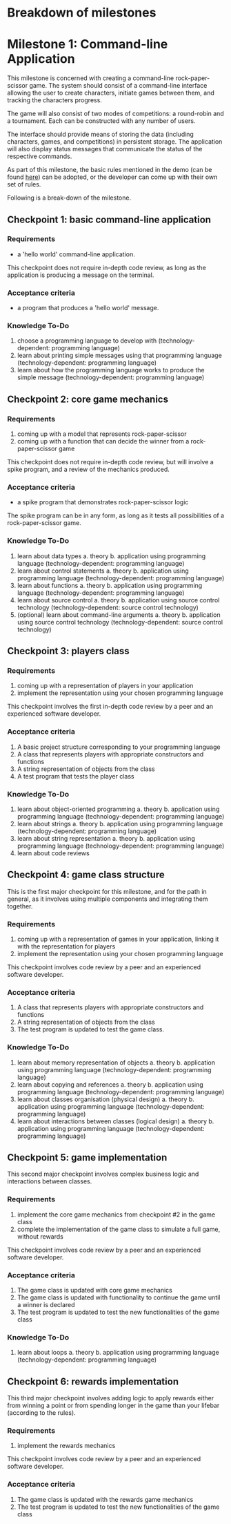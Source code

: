 Breakdown of milestones
=======================

# Milestone 1: Command-line Application

This milestone is concerned with creating a command-line rock-paper-scissor game. The system should consist of a command-line interface allowing the user to create characters, initiate games between them, and tracking the characters progress.

The game will also consist of two modes of competitions: a round-robin and a tournament. Each can be constructed with any number of users.

The interface should provide means of storing the data (including characters, games, and competitions) in persistent storage. The application will also display status messages that communicate the status of the respective commands.

As part of this milestone, the basic rules mentioned in the demo (can be found [here](demo/docs/rules.md)) can be adopted, or the developer can come up with their own set of rules.

Following is a break-down of the milestone.

## Checkpoint 1: basic command-line application

### Requirements

* a 'hello world' command-line application.

This checkpoint does not require in-depth code review, as long as the application is producing a message on the terminal.

### Acceptance criteria

* a program that produces a 'hello world' message.

### Knowledge To-Do

1. choose a programming language to develop with (technology-dependent: programming language)
2. learn about printing simple messages using that programming language (technology-dependent: programming language)
3. learn about how the programming language works to produce the simple message (technology-dependent: programming language)

## Checkpoint 2: core game mechanics

### Requirements

1. coming up with a model that represents rock-paper-scissor
2. coming up with a function that can decide the winner from a rock-paper-scissor game

This checkpoint does not require in-depth code review, but will involve a spike program, and a review of the mechanics produced.

### Acceptance criteria

* a spike program that demonstrates rock-paper-scissor logic

The spike program can be in any form, as long as it tests all possibilities of a rock-paper-scissor game.

### Knowledge To-Do

1. learn about data types
    a. theory
    b. application using programming language (technology-dependent: programming language)
2. learn about control statements
    a. theory
    b. application using programming language (technology-dependent: programming language)
3. learn about functions
    a. theory
    b. application using programming language (technology-dependent: programming language)
4. learn about source control
    a. theory
    b. application using source control technology (technology-dependent: source control technology)
5. (optional) learn about command-line arguments
    a. theory
    b. application using source control technology (technology-dependent: source control technology)

## Checkpoint 3: players class

### Requirements

1. coming up with a representation of players in your application
2. implement the representation using your chosen programming language

This checkpoint involves the first in-depth code review by a peer and an experienced software developer.

### Acceptance criteria

1. A basic project structure corresponding to your programming language
2. A class that represents players with appropriate constructors and functions
3. A string representation of objects from the class
4. A test program that tests the player class

### Knowledge To-Do

1. learn about object-oriented programming
    a. theory
    b. application using programming language (technology-dependent: programming language)
2. learn about strings
    a. theory
    b. application using programming language (technology-dependent: programming language)
3. learn about string representation
    a. theory
    b. application using programming language (technology-dependent: programming language)
4. learn about code reviews

## Checkpoint 4: game class structure

This is the first major checkpoint for this milestone, and for the path in general, as it involves using multiple components and integrating them together.

### Requirements

1. coming up with a representation of games in your application, linking it with the representation for players
2. implement the representation using your chosen programming language

This checkpoint involves code review by a peer and an experienced software developer.

### Acceptance criteria

1. A class that represents players with appropriate constructors and functions
2. A string representation of objects from the class
3. The test program is updated to test the game class.

### Knowledge To-Do

1. learn about memory representation of objects
    a. theory
    b. application using programming language (technology-dependent: programming language)
2. learn about copying and references
    a. theory
    b. application using programming language (technology-dependent: programming language)
3. learn about classes organisation (physical design)
    a. theory
    b. application using programming language (technology-dependent: programming language)
4. learn about interactions between classes (logical design)
    a. theory
    b. application using programming language (technology-dependent: programming language)

## Checkpoint 5: game implementation

This second major checkpoint involves complex business logic and interactions between classes.

### Requirements

1. implement the core game mechanics from checkpoint #2 in the game class
2. complete the implementation of the game class to simulate a full game, without rewards

This checkpoint involves code review by a peer and an experienced software developer.

### Acceptance criteria

1. The game class is updated with core game mechanics
2. The game class is updated with functionality to continue the game until a winner is declared
3. The test program is updated to test the new functionalities of the game class

### Knowledge To-Do

1. learn about loops
    a. theory
    b. application using programming language (technology-dependent: programming language)

## Checkpoint 6: rewards implementation

This third major checkpoint involves adding logic to apply rewards either from winning a point or from spending longer in the game than your lifebar (according to the rules).

### Requirements

1. implement the rewards mechanics

This checkpoint involves code review by a peer and an experienced software developer.

### Acceptance criteria

1. The game class is updated with the rewards game mechanics
2. The test program is updated to test the new functionalities of the game class